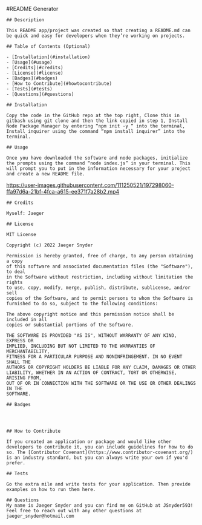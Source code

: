 #README Generator

    ## Description
    
    This README app/project was created so that creating a README.md can be quick and easy for developers when they’re working on projects. 
    
    ## Table of Contents (Optional)
    
    - [Installation](#installation)
    - [Usage](#usage)
    - [Credits](#credits)
    - [License](#license)
    - [Badges](#badges)
    - [How to Contribute](#howtocontribute)
    - [Tests](#tests)
    - [Questions](#questions)
    
    ## Installation
    
    Copy the code in the GitHub repo at the top right, Clone this in gitbash using git clone and then the link copied in step 1, Install Node Package Manager by entering “npm init -y “ into the terminal, Install inquirer using the command “npm install inquirer” into the terminal.
    
    ## Usage
    
    Once you have downloaded the software and node packages, initialize the prompts using the command “node index.js” in your terminal. This will prompt you to put in the information necessary for your project and create a new README file.    
    
    

https://user-images.githubusercontent.com/111250521/197298060-ffa97d6a-21bf-4fca-a615-ee371f7a28b2.mp4


    
    ## Credits
    
    Myself: Jaeger
    
    ## License
    
    MIT License

    Copyright (c) 2022 Jaeger Snyder
    
    Permission is hereby granted, free of charge, to any person obtaining a copy
    of this software and associated documentation files (the "Software"), to deal
    in the Software without restriction, including without limitation the rights
    to use, copy, modify, merge, publish, distribute, sublicense, and/or sell
    copies of the Software, and to permit persons to whom the Software is
    furnished to do so, subject to the following conditions:
    
    The above copyright notice and this permission notice shall be included in all
    copies or substantial portions of the Software.
    
    THE SOFTWARE IS PROVIDED "AS IS", WITHOUT WARRANTY OF ANY KIND, EXPRESS OR
    IMPLIED, INCLUDING BUT NOT LIMITED TO THE WARRANTIES OF MERCHANTABILITY,
    FITNESS FOR A PARTICULAR PURPOSE AND NONINFRINGEMENT. IN NO EVENT SHALL THE
    AUTHORS OR COPYRIGHT HOLDERS BE LIABLE FOR ANY CLAIM, DAMAGES OR OTHER
    LIABILITY, WHETHER IN AN ACTION OF CONTRACT, TORT OR OTHERWISE, ARISING FROM,
    OUT OF OR IN CONNECTION WITH THE SOFTWARE OR THE USE OR OTHER DEALINGS IN THE
    SOFTWARE.
    
    ## Badges
    
    
  
    
    ## How to Contribute
    
    If you created an application or package and would like other developers to contribute it, you can include guidelines for how to do so. The [Contributor Covenant](https://www.contributor-covenant.org/) is an industry standard, but you can always write your own if you'd prefer.
    
    ## Tests
    
    Go the extra mile and write tests for your application. Then provide examples on how to run them here.
    
    ## Questions
    My name is Jaeger Snyder and you can find me on GitHub at JSnyder593! Feel free to reach out with any other questions at jaeger_snyder@hotmail.com
